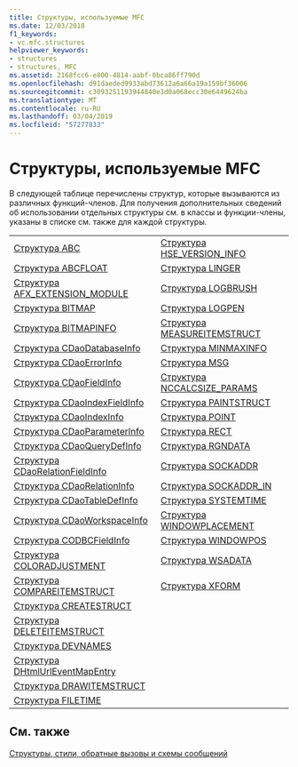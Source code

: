 ```yaml
---
title: Структуры, используемые MFC
ms.date: 12/03/2018
f1_keywords:
- vc.mfc.structures
helpviewer_keywords:
- structures
- structures, MFC
ms.assetid: 2168fcc6-e800-4814-aabf-0bca86ff790d
ms.openlocfilehash: d91daeded9933abd73612a6a66a19a159bf36006
ms.sourcegitcommit: c3093251193944840e3d0a068ecc30e6449624ba
ms.translationtype: MT
ms.contentlocale: ru-RU
ms.lasthandoff: 03/04/2019
ms.locfileid: "57277833"
---
```

# <a name="structures-used-by-mfc"></a>Структуры, используемые MFC

В следующей таблице перечислены структур, которые вызываются из различных функций-членов. Для получения дополнительных сведений об использовании отдельных структуры см. в классы и функции-члены, указаны в списке см. также для каждой структуры.

|||
|-|-|
|[Структура ABC](/windows/desktop/api/wingdi/ns-wingdi-_abc)|[Структура HSE_VERSION_INFO](../../mfc/reference/hse-version-info-structure.md)|
|[Структура ABCFLOAT](/windows/desktop/api/wingdi/ns-wingdi-_abcfloat)|[Структура LINGER](/windows/desktop/api/winsock/ns-winsock-linger)|
|[Структура AFX_EXTENSION_MODULE](../../mfc/reference/afx-extension-module-structure.md)|[Структура LOGBRUSH](/windows/desktop/api/wingdi/ns-wingdi-taglogbrush)|
|[Структура BITMAP](/windows/desktop/api/wingdi/ns-wingdi-tagbitmap)|[Структура LOGPEN](/windows/desktop/api/Wingdi/ns-wingdi-taglogpen)|
|[Структура BITMAPINFO](/windows/desktop/api/wingdi/ns-wingdi-tagbitmapinfo)|[Структура MEASUREITEMSTRUCT](/windows/desktop/api/winuser/ns-winuser-tagmeasureitemstruct)|
|[Структура CDaoDatabaseInfo](../../mfc/reference/cdaodatabaseinfo-structure.md)|[Структура MINMAXINFO](/windows/desktop/api/winuser/ns-winuser-tagminmaxinfo)|
|[Структура CDaoErrorInfo](../../mfc/reference/cdaoerrorinfo-structure.md)|[Структура MSG](/windows/desktop/api/winuser/ns-winuser-tagmsg)|
|[Структура CDaoFieldInfo](../../mfc/reference/cdaofieldinfo-structure.md)|[Структура NCCALCSIZE_PARAMS](/windows/desktop/api/winuser/ns-winuser-tagnccalcsize_params)|
|[Структура CDaoIndexFieldInfo](../../mfc/reference/cdaoindexfieldinfo-structure.md)|[Структура PAINTSTRUCT](/windows/desktop/api/winuser/ns-winuser-tagpaintstruct)|
|[Структура CDaoIndexInfo](../../mfc/reference/cdaoindexinfo-structure.md)|[Структура POINT](/windows/desktop/api/windef/ns-windef-tagpoint)|
|[Структура CDaoParameterInfo](../../mfc/reference/cdaoparameterinfo-structure.md)|[Структура RECT](/windows/desktop/api/windef/ns-windef-tagrect)|
|[Структура CDaoQueryDefInfo](../../mfc/reference/cdaoquerydefinfo-structure.md)|[Структура RGNDATA](/windows/desktop/api/wingdi/ns-wingdi-_rgndata)|
|[Структура CDaoRelationFieldInfo](../../mfc/reference/cdaorelationfieldinfo-structure.md)|[Структура SOCKADDR](/windows/desktop/winsock/sockaddr-2)|
|[Структура CDaoRelationInfo](../../mfc/reference/cdaorelationinfo-structure.md)|[Структура SOCKADDR_IN](/windows/desktop/winsock/sockaddr-2)|
|[Структура CDaoTableDefInfo](../../mfc/reference/cdaotabledefinfo-structure.md)|[Структура SYSTEMTIME](/windows/desktop/api/minwinbase/ns-minwinbase-systemtime)
|[Структура CDaoWorkspaceInfo](../../mfc/reference/cdaoworkspaceinfo-structure.md)|[Структура WINDOWPLACEMENT](/windows/desktop/api/winuser/ns-winuser-tagwindowplacement)|
|[Структура CODBCFieldInfo](../../mfc/reference/codbcfieldinfo-structure.md)|[Структура WINDOWPOS](/windows/desktop/api/winuser/ns-winuser-tagwindowpos)
|[Структура COLORADJUSTMENT](/windows/desktop/api/wingdi/ns-wingdi-tagcoloradjustment)|[Структура WSADATA](/windows/desktop/api/winsock2/ns-winsock2-wsadata)|
|[Структура COMPAREITEMSTRUCT](/windows/desktop/api/winuser/ns-winuser-tagcompareitemstruct)|[Структура XFORM](/windows/desktop/api/wingdi/ns-wingdi-tagxform)|
|[Структура CREATESTRUCT](/windows/desktop/api/winuser/ns-winuser-tagcreatestructa)||
|[Структура DELETEITEMSTRUCT](/windows/desktop/api/winuser/ns-winuser-tagdeleteitemstruct)||
|[Структура DEVNAMES](/windows/desktop/api/commdlg/ns-commdlg-tagdevnames)||
|[Структура DHtmlUrlEventMapEntry](../../mfc/reference/dhtmlurleventmapentry-structure.md)||
|[Структура DRAWITEMSTRUCT](/windows/desktop/api/winuser/ns-winuser-tagdrawitemstruct)||
|[Структура FILETIME](/windows/desktop/api/minwinbase/ns-minwinbase-filetime)||

## <a name="see-also"></a>См. также

[Структуры, стили, обратные вызовы и схемы сообщений](../../mfc/reference/structures-styles-callbacks-and-message-maps.md)
